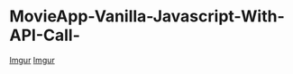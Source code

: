 # MovieApp-Vanilla-Javascript-With-API-Call-
[Imgur](https://i.imgur.com/gZ5nIIR.png)
[Imgur](https://i.imgur.com/gZ5nIIR.png)
